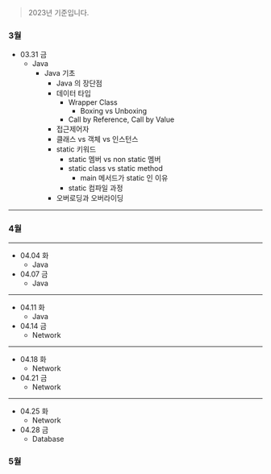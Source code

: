 > 2023년 기준입니다.

### 3월
- 03.31 금
  - Java
    - Java 기초
      - Java 의 장단점
      - 데이터 타입
        - Wrapper Class
          - Boxing vs Unboxing
        - Call by Reference, Call by Value
      - 접근제어자
      - 클래스 vs 객체 vs 인스턴스
      - static 키워드
        - static 멤버 vs non static 멤버
        - static class vs static method
          - main 메서드가 static 인 이유
        - static 컴파일 과정
      - 오버로딩과 오버라이딩
---

### 4월

---
- 04.04 화
  - Java
- 04.07 금
  - Java
---
- 04.11 화 
  - Java
- 04.14 금
  - Network
---
- 04.18 화
  - Network
- 04.21 금
  - Network
---
- 04.25 화
  - Network
- 04.28 금
  - Database

### 5월 